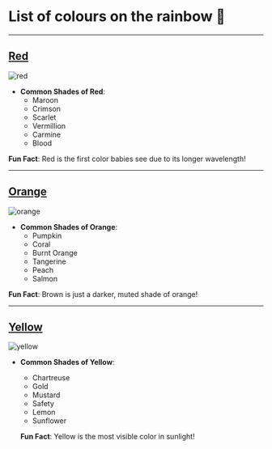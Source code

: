 # List of colours on the rainbow :rainbow:

---

## [Red](https://en.wikipedia.org/wiki/Red)
![red](https://upload.wikimedia.org/wikipedia/commons/thumb/3/3c/Shades_of_Red.svg/250px-Shades_of_Red.svg.png)
- **Common Shades of Red**:
    - Maroon
    - Crimson
    - Scarlet
    - Vermillion
    - Carmine
    - Blood
 
**Fun Fact**: Red is the first color babies see due to its longer wavelength!
      
---

## [Orange](https://en.wikipedia.org/wiki/Orange)
![orange](https://upload.wikimedia.org/wikipedia/commons/thumb/3/3b/Shades_of_Orange.svg/250px-Shades_of_Orange.svg.png)
- **Common Shades of Orange**:
    - Pumpkin
    - Coral
    - Burnt Orange
    - Tangerine
    - Peach
    - Salmon
 
**Fun Fact**: Brown is just a darker, muted shade of orange!

---

## [Yellow](https://en.wikipedia.org/wiki/Yellow)
![yellow](https://upload.wikimedia.org/wikipedia/commons/thumb/9/9e/Color_icon_yellow.svg/250px-Color_icon_yellow.svg.png)
- **Common Shades of Yellow**:
    - Chartreuse
    - Gold
    - Mustard
    - Safety
    - Lemon
    - Sunflower
 
  **Fun Fact**: Yellow is the most visible color in sunlight!
